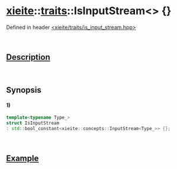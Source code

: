 # [xieite](../../xieite.md)\:\:[traits](../../traits.md)\:\:IsInputStream\<\> \{\}
Defined in header [<xieite/traits/is_input_stream.hpp>](../../../include/xieite/traits/is_input_stream.hpp)

&nbsp;

## [Description](../concepts/input_stream.md#Description)

&nbsp;

## Synopsis
#### 1)
```cpp
template<typename Type_>
struct IsInputStream
: std::bool_constant<xieite::concepts::InputStream<Type_>> {};
```

&nbsp;

## [Example](../concepts/input_stream.md#Example)
